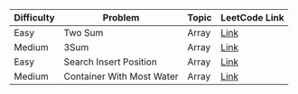 | Difficulty | Problem | Topic | LeetCode Link |
|------------|---------|-------|----------------|
| Easy | Two Sum | Array | [Link](https://leetcode.com/problems/) |
| Medium | 3Sum | Array | [Link](https://leetcode.com/problems/) |
| Easy | Search Insert Position | Array | [Link](https://leetcode.com/problems/) |
| Medium | Container With Most Water | Array | [Link](https://leetcode.com/problems/) |
